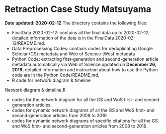 # Retraction Case Study Matsuyama
**Date updated: 2020-02-12**
The directory contains the following files:
* FinalData 2020-02-12: contains all the final data up to 2020-02-12, detailed information of the data is in the FinalData 2020-02-12/README.md.
* Data Preprocessing Codes: contains codes for deduplicating Google Scholar (GS) metadata and Web of Science (Wos) metadata
* Python Code: extracting first-generation and second-generation article metadata automatically via Web of Science updated on **December 26, 2019**, detailed information and instruction about how to use the Python code are in the Python Code/README.md.
* R code for network diagram & timeline

Network diagram & timeline.R
* codes for the network diagram for all the GS and WoS first- and second-generation articles.
* codes for dynamic network diagrams of all the GS and WoS first- and second-generation articles from 2008 to 2019.
* codes for dynamic network diagrams of specific citations for all the GS and WoS first- and second-generation articles from 2008 to 2019.
